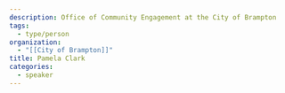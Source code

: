 ```yaml
---
description: Office of Community Engagement at the City of Brampton
tags:
  - type/person
organization:
  - "[[City of Brampton]]"
title: Pamela Clark
categories:
  - speaker
---
```

